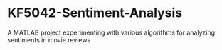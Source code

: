 # KF5042-Sentiment-Analysis
A MATLAB project experimenting with various algorithms for analyzing sentiments in movie reviews
